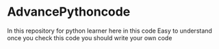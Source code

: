# AdvancePythoncode
In this repository for python learner here in this code Easy to understand once you check this code you should write your own code
